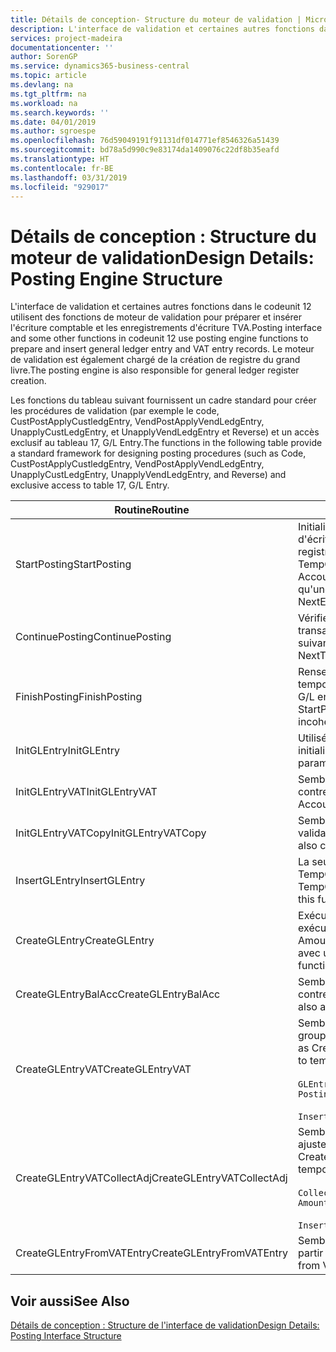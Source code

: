 ```yaml
---
title: Détails de conception- Structure du moteur de validation | Microsoft Docs
description: L'interface de validation et certaines autres fonctions dans le codeunit 12 utilisent des fonctions de moteur de validation pour préparer et insérer l'écriture comptable et les enregistrements d'écriture TVA. Le moteur de validation est également chargé de la création de registre du grand livre.
services: project-madeira
documentationcenter: ''
author: SorenGP
ms.service: dynamics365-business-central
ms.topic: article
ms.devlang: na
ms.tgt_pltfrm: na
ms.workload: na
ms.search.keywords: ''
ms.date: 04/01/2019
ms.author: sgroespe
ms.openlocfilehash: 76d59049191f91131df014771ef8546326a51439
ms.sourcegitcommit: bd78a5d990c9e83174da1409076c22df8b35eafd
ms.translationtype: HT
ms.contentlocale: fr-BE
ms.lasthandoff: 03/31/2019
ms.locfileid: "929017"
---
```

# <a name="design-details-posting-engine-structure"></a><span data-ttu-id="e146e-104">Détails de conception : Structure du moteur de validation</span><span class="sxs-lookup"><span data-stu-id="e146e-104">Design Details: Posting Engine Structure</span></span>
<span data-ttu-id="e146e-105">L'interface de validation et certaines autres fonctions dans le codeunit 12 utilisent des fonctions de moteur de validation pour préparer et insérer l'écriture comptable et les enregistrements d'écriture TVA.</span><span class="sxs-lookup"><span data-stu-id="e146e-105">Posting interface and some other functions in codeunit 12 use posting engine functions to prepare and insert general ledger entry and VAT entry records.</span></span> <span data-ttu-id="e146e-106">Le moteur de validation est également chargé de la création de registre du grand livre.</span><span class="sxs-lookup"><span data-stu-id="e146e-106">The posting engine is also responsible for general ledger register creation.</span></span>  
  
 <span data-ttu-id="e146e-107">Les fonctions du tableau suivant fournissent un cadre standard pour créer les procédures de validation (par exemple le code, CustPostApplyCustledgEntry, VendPostApplyVendLedgEntry, UnapplyCustLedgEntry, et UnapplyVendLedgEntry et Reverse) et un accès exclusif au tableau 17, G/L Entry.</span><span class="sxs-lookup"><span data-stu-id="e146e-107">The functions in the following table provide a standard framework for designing posting procedures (such as Code, CustPostApplyCustledgEntry, VendPostApplyVendLedgEntry, UnapplyCustLedgEntry, UnapplyVendLedgEntry, and Reverse) and exclusive access to table 17, G/L Entry.</span></span>  
  
|<span data-ttu-id="e146e-108">Routine</span><span class="sxs-lookup"><span data-stu-id="e146e-108">Routine</span></span>|<span data-ttu-id="e146e-109">Désignation</span><span class="sxs-lookup"><span data-stu-id="e146e-109">Description</span></span>|  
|-------------|---------------------------------------|  
|<span data-ttu-id="e146e-110">StartPosting</span><span class="sxs-lookup"><span data-stu-id="e146e-110">StartPosting</span></span>|<span data-ttu-id="e146e-111">Initialise le tampon de validation TempGLEntryBuf, verrouille les tableaix d'écriture comptable et écriture TVA, et initialise la période de comptabilité, le registre de comptabilité et le taux de change.</span><span class="sxs-lookup"><span data-stu-id="e146e-111">Initializes posting buffer TempGLEntryBuf, locks G/L Entry and VAT Entry tables, and initializes Accounting Period, G/L Register, and Exchange Rate.</span></span> <span data-ttu-id="e146e-112">Ne devrait être appelé qu'une fois, alors NextEntryNo est 0.</span><span class="sxs-lookup"><span data-stu-id="e146e-112">Should be called only once, then NextEntryNo is 0.</span></span>|  
|<span data-ttu-id="e146e-113">ContinuePosting</span><span class="sxs-lookup"><span data-stu-id="e146e-113">ContinuePosting</span></span>|<span data-ttu-id="e146e-114">Vérifie et valide la TVA sur encaissement pour le précédent incrément de transaction NextTransactionNo et prépare la validation de la ligne suivante.</span><span class="sxs-lookup"><span data-stu-id="e146e-114">Checks and posts unrealized VAT for previous transaction increment NextTransactionNo and prepares post of next line.</span></span>|  
|<span data-ttu-id="e146e-115">FinishPosting</span><span class="sxs-lookup"><span data-stu-id="e146e-115">FinishPosting</span></span>|<span data-ttu-id="e146e-116">Renseigne la validation en insérant des écritures comptables à partir de tampon temporaire dans le tableau de base de données.</span><span class="sxs-lookup"><span data-stu-id="e146e-116">Completes posting by inserting G/L entries from temporary buffer into database table.</span></span> <span data-ttu-id="e146e-117">Toujours utilisé avec StartPosting.</span><span class="sxs-lookup"><span data-stu-id="e146e-117">Always used together with StartPosting.</span></span> <span data-ttu-id="e146e-118">Vérifie les incohérences.</span><span class="sxs-lookup"><span data-stu-id="e146e-118">Checks for inconsistencies.</span></span>|  
|<span data-ttu-id="e146e-119">InitGLEntry</span><span class="sxs-lookup"><span data-stu-id="e146e-119">InitGLEntry</span></span>|<span data-ttu-id="e146e-120">Utilisé pour lancer la nouvelle écriture comptable pour Gen. Jnl Line.</span><span class="sxs-lookup"><span data-stu-id="e146e-120">Used to initialize new G/L entry for Gen. Jnl Line.</span></span> <span data-ttu-id="e146e-121">Retourne GLEntry comme paramètre.</span><span class="sxs-lookup"><span data-stu-id="e146e-121">Returns GLEntry as parameter.</span></span>|  
|<span data-ttu-id="e146e-122">InitGLEntryVAT</span><span class="sxs-lookup"><span data-stu-id="e146e-122">InitGLEntryVAT</span></span>|<span data-ttu-id="e146e-123">Semblable à InitGLEntry, mais affecte également Numéro de compte contrepartie et SummarizeVAT.</span><span class="sxs-lookup"><span data-stu-id="e146e-123">Same as InitGLEntry, but also assigns Bal. Account No. and SummarizeVAT.</span></span>|  
|<span data-ttu-id="e146e-124">InitGLEntryVATCopy</span><span class="sxs-lookup"><span data-stu-id="e146e-124">InitGLEntryVATCopy</span></span>|<span data-ttu-id="e146e-125">Semblable à InitGLEntryVAT, mais copie également les données des groupes de validation de l'écriture TVA avant SummarizeVAT.</span><span class="sxs-lookup"><span data-stu-id="e146e-125">Similar to InitGLEntryVAT, but also copies posting groups data from VAT Entry before SummarizeVAT.</span></span>|  
|<span data-ttu-id="e146e-126">InsertGLEntry</span><span class="sxs-lookup"><span data-stu-id="e146e-126">InsertGLEntry</span></span>|<span data-ttu-id="e146e-127">La seule fonction qui insère l'écriture comptable dans le tableau TempGLEntryBuf global.</span><span class="sxs-lookup"><span data-stu-id="e146e-127">The only function that inserts G/L entry into global TempGLEntryBuf table.</span></span> <span data-ttu-id="e146e-128">Utilisez toujours cette fonction pour insérer.</span><span class="sxs-lookup"><span data-stu-id="e146e-128">Always use this function for insert.</span></span>|  
|<span data-ttu-id="e146e-129">CreateGLEntry</span><span class="sxs-lookup"><span data-stu-id="e146e-129">CreateGLEntry</span></span>|<span data-ttu-id="e146e-130">Exécute InitGLEntry, affecte le montant des devises supplémentaires, puis exécute InsertGLEntry.</span><span class="sxs-lookup"><span data-stu-id="e146e-130">Performs an InitGLEntry, assigns Additional Currency Amount, and then performs InsertGLEntry.</span></span> <span data-ttu-id="e146e-131">Remplace plusieurs lignes de code avec un seul appel de fonction.</span><span class="sxs-lookup"><span data-stu-id="e146e-131">Replaces several lines of code with a single function call.</span></span>|  
|<span data-ttu-id="e146e-132">CreateGLEntryBalAcc</span><span class="sxs-lookup"><span data-stu-id="e146e-132">CreateGLEntryBalAcc</span></span>|<span data-ttu-id="e146e-133">Semblable à CreateGLEntry, mais affecte également Type de compte contrepartie et Numéro de compte contrepartie.</span><span class="sxs-lookup"><span data-stu-id="e146e-133">Same as CreateGLEntry, but also assigns Bal. Account Type and Bal. Account No.</span></span>|  
|<span data-ttu-id="e146e-134">CreateGLEntryVAT</span><span class="sxs-lookup"><span data-stu-id="e146e-134">CreateGLEntryVAT</span></span>|<span data-ttu-id="e146e-135">Semblable à CreateGLEntry, mais avec le traitement supplémentaire pour les groupes de validation et l'enregistrement sur un tampon TVA temporaire :</span><span class="sxs-lookup"><span data-stu-id="e146e-135">Same as CreateGLEntry, but with additional processing for posting groups and saving to temporary VAT buffer:</span></span><br /><br /> `GLEntry.CopyPostingGroupsFromDtldCVBuf(DtldCVLedgEntryBuf,GenJnlLine."Gen. Posting Type");`<br /><br /> `InsertVATEntriesFromTemp(DtldCVLedgEntryBuf,GLEntry);`|  
|<span data-ttu-id="e146e-136">CreateGLEntryVATCollectAdj</span><span class="sxs-lookup"><span data-stu-id="e146e-136">CreateGLEntryVATCollectAdj</span></span>|<span data-ttu-id="e146e-137">Semblable à CreateGLEntry, mais avec la collection supplémentaire des ajustements et l'enregistrement sur un tampon TVA temporaire :</span><span class="sxs-lookup"><span data-stu-id="e146e-137">Same as CreateGLEntry, but with additional collection of adjustments and saving to temporary VAT buffer:</span></span><br /><br /> `CollectAdjustment(AdjAmount,GLEntry.Amount,GLEntry."Additional-Currency Amount",OriginalDateSet);`<br /><br /> `InsertVATEntriesFromTemp(DtldCVLedgEntryBuf,GLEntry);`|  
|<span data-ttu-id="e146e-138">CreateGLEntryFromVATEntry</span><span class="sxs-lookup"><span data-stu-id="e146e-138">CreateGLEntryFromVATEntry</span></span>|<span data-ttu-id="e146e-139">Semblable à CreateGLEntry, mais copie également les groupes de validation à partir de l'écriture TVA.</span><span class="sxs-lookup"><span data-stu-id="e146e-139">Same as CreateGLEntry, but also copies posting groups from VAT entry.</span></span>|  
  
## <a name="see-also"></a><span data-ttu-id="e146e-140">Voir aussi</span><span class="sxs-lookup"><span data-stu-id="e146e-140">See Also</span></span>  
 [<span data-ttu-id="e146e-141">Détails de conception : Structure de l'interface de validation</span><span class="sxs-lookup"><span data-stu-id="e146e-141">Design Details: Posting Interface Structure</span></span>](design-details-posting-interface-structure.md)